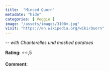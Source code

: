 ```yaml
---
title:  "Minced Quorn"
metadate: "hide"
categories: [ Veggie ]
image: "/assets/images/3108v.jpg"
visit: "https://en.wikipedia.org/wiki/Quorn"
---
```


_-- with Chanterelles und mashed potatoes_

**Rating:** ⭐️⭐️,5  
  
**Comment:**

